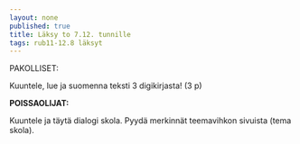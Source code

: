 ```yaml
---
layout: none
published: true
title: Läksy to 7.12. tunnille
tags: rub11-12.8 läksyt
---
```

PAKOLLISET:

Kuuntele, lue ja suomenna teksti 3 digikirjasta! (3 p)

**POISSAOLIJAT:**

Kuuntele ja täytä dialogi skola. Pyydä merkinnät teemavihkon sivuista (tema skola).

